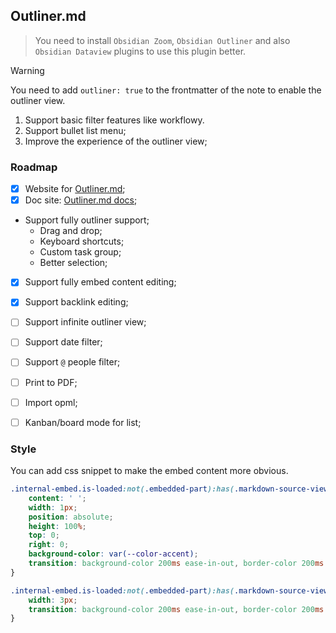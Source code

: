 ## Outliner.md

> You need to install `Obsidian Zoom`, `Obsidian Outliner` and also `Obsidian Dataview` plugins to use this plugin better.

> [!warning]
> You need to add `outliner: true` to the frontmatter of the note to enable the outliner view.

1. Support basic filter features like workflowy.
2. Support bullet list menu;
3. Improve the experience of the outliner view;

### Roadmap

- [x] Website for [Outliner.md](https://outliner.md);
- [x] Doc site: [Outliner.md docs](https://docs.outliner.md);
- Support fully outliner support;
  - Drag and drop;
  - Keyboard shortcuts;
  - Custom task group;
  - Better selection;
- [x] Support fully embed content editing;
- [x] Support backlink editing;
- [ ] Support infinite outliner view;
- [ ] Support date filter;
- [ ] Support `@` people filter;
- [ ] Print to PDF;
- [ ] Import opml;
- [ ] Kanban/board mode for list;


### Style

You can add css snippet to make the embed content more obvious.

```css
.internal-embed.is-loaded:not(.embedded-part):has(.markdown-source-view):before {
	content: ' ';
	width: 1px;
	position: absolute;
	height: 100%;
	top: 0;
	right: 0;
	background-color: var(--color-accent);
	transition: background-color 200ms ease-in-out, border-color 200ms ease-in-out, opacity 200ms ease-in-out;
}

.internal-embed.is-loaded:not(.embedded-part):has(.markdown-source-view):hover:before {
	width: 3px;
	transition: background-color 200ms ease-in-out, border-color 200ms ease-in-out, opacity 200ms ease-in-out;
}
```
